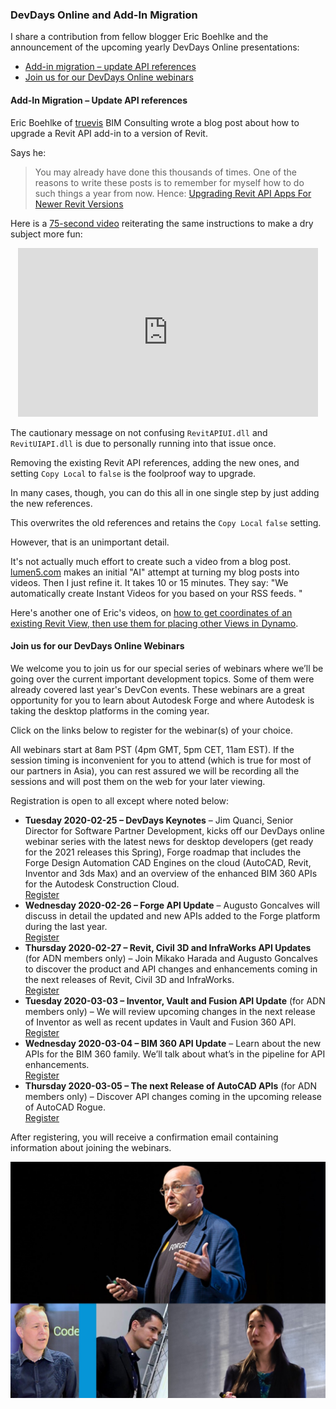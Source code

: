 <head>
<meta http-equiv="Content-Type" content="text/html; charset=utf-8">
<link rel="stylesheet" type="text/css" href="bc.css">
<script src="https://cdn.rawgit.com/google/code-prettify/master/loader/run_prettify.js" type="text/javascript"></script>
<script async src="https://platform.twitter.com/widgets.js" charset="utf-8"></script>
</head>

<!---

- DevDays online -- https://adndevblog.typepad.com/autocad/2020/01/join-us-for-our-devdays-online-webinars.html

- Upgrading Revit API Apps For Newer Revit Versions - RevThat

twitter:

Add-in migration i.e. updating API references and invitation to join the upcoming yearly DevDays Online webinars for the #RevitAPI #DynamoBim @AutodeskForge @AutodeskRevit #bim #ForgeDevCon http://bit.ly/devdaysmigration

I share a contribution from fellow blogger Eric Boehlke and the announcement of the upcoming yearly DevDays Online presentations
&ndash; Add-in migration &ndash; Update API references
&ndash; Join us for our DevDays Online webinars...

linkedin:



#bim #DynamoBim #ForgeDevCon #Revit #API #IFC #SDK #AI #VisualStudio #Autodesk #AEC #adsk

the [Revit API discussion forum](http://forums.autodesk.com/t5/revit-api-forum/bd-p/160) thread

<p style="font-size: 80%; font-style:italic"></p>

-->

### DevDays Online and Add-In Migration

I share a contribution from fellow blogger Eric Boehlke and the announcement of the upcoming yearly DevDays Online presentations:

- [Add-in migration &ndash; update API references](#2)
- [Join us for our DevDays Online webinars](#3)

#### <a name="2"></a>Add-In Migration &ndash; Update API references

Eric Boehlke of [truevis](https://truevis.com) BIM Consulting
wrote a blog post about how to upgrade a Revit API add-in to a version of Revit.

Says he:

> You may already have done this thousands of times.
One of the reasons to write these posts is to remember for myself how to do such things a year from now.
Hence:
[Upgrading Revit API Apps For Newer Revit Versions](http://revthat.com/upgrading-revit-api-apps-for-newer-revit-versions)

Here is a [75-second video](https://youtu.be/ypC_0REg22U) reiterating the same instructions to make a dry subject more fun:

<center>
<iframe width="480" height="270" src="https://www.youtube.com/embed/ypC_0REg22U" frameborder="0" allow="accelerometer; autoplay; encrypted-media; gyroscope; picture-in-picture" allowfullscreen></iframe>
</center>

The cautionary message on not confusing `RevitAPIUI.dll` and `RevitUIAPI.dll` is due to personally running into that issue once.

Removing the existing Revit API references, adding the new ones, and setting `Copy Local` to `false` is the foolproof way to upgrade.

In many cases, though, you can do this all in one single step by just adding the new references.

This overwrites the old references and retains the `Copy Local` `false` setting.

However, that is an unimportant detail.

It's not actually much effort to create such a video from a blog post.
[lumen5.com](https://lumen5.com) makes an initial "AI" attempt at turning my blog posts into videos.
Then I just refine it. It takes 10 or 15 minutes.
They say: "We automatically create Instant Videos for you based on your RSS feeds. "

Here's another one of Eric's videos,
on [how to get coordinates of an existing Revit View, then use them for placing other Views in Dynamo](https://youtu.be/UZl9gpFgxy0).

#### <a name="3"></a>Join us for our DevDays Online Webinars

We welcome you to join us for our special series of webinars where we’ll be going over the current important development topics.
Some of them were already covered last year's DevCon events.  These webinars are a great opportunity for you to learn about Autodesk Forge and where Autodesk is taking the desktop platforms in the coming year.

Click on the links below to register for the webinar(s) of your choice.

All webinars start at 8am PST (4pm GMT, 5pm CET, 11am EST).
If the session timing is inconvenient for you to attend (which is true for most of our partners in Asia), you can rest assured we will be recording all the sessions and will post them on the web for your later viewing.

Registration is open to all except where noted below:

- <b>Tuesday 2020-02-25 &ndash; DevDays Keynotes</b>
&ndash; Jim Quanci, Senior Director for Software Partner Development, kicks off our DevDays online webinar series with the latest news for desktop developers (get ready for the 2021 releases this Spring), Forge roadmap that includes the Forge Design Automation CAD Engines on the cloud (AutoCAD, Revit, Inventor and 3ds Max) and an overview of the enhanced BIM 360 APIs for the Autodesk Construction Cloud.
<br/>[Register](https://autodesk.zoom.us/webinar/register/WN_J-iJ9Iy1TQ-TYgB3CdQoLg)
- <b>Wednesday 2020-02-26 &ndash; Forge API Update</b>
&ndash; Augusto Goncalves will discuss in detail the updated and new APIs added to the Forge platform during the last year.
<br/>[Register](https://autodesk.zoom.us/webinar/register/WN_MlyzAqW8TF-oC7XPFcC7FA)
- <b>Thursday 2020-02-27 &ndash; Revit, Civil 3D and InfraWorks API Updates</b> (for ADN members only)
&ndash; Join Mikako Harada and Augusto Goncalves to discover the product and API changes and enhancements coming in the next releases of Revit, Civil 3D and InfraWorks.
<br/>[Register](https://autodesk.zoom.us/webinar/register/WN_jLl0gXjxTnK3PWHsGyzARg)
- <b>Tuesday 2020-03-03 &ndash; Inventor, Vault and Fusion API Update</b> (for ADN members only)
&ndash; We will review upcoming changes in the next release of Inventor as well as recent updates in Vault and Fusion 360 API.
<br/>[Register](https://autodesk.zoom.us/webinar/register/WN_XlRo7ADySLGofmc7M9cdkQ)
- <b>Wednesday 2020-03-04 &ndash; BIM 360 API Update</b>
&ndash; Learn about the new APIs for the BIM 360 family. We’ll talk about what’s in the pipeline for API enhancements.
<br/>[Register](https://autodesk.zoom.us/webinar/register/WN_TIxv3ZpPS1228DYy_-i7HA)
- <b>Thursday 2020-03-05 &ndash; The next Release of AutoCAD APIs</b> (for ADN members only)
&ndash; Discover API changes coming in the upcoming release of AutoCAD Rogue.
<br/>[Register](https://autodesk.zoom.us/webinar/register/WN_h1Mmc-leRjKAFhqIjiv9Sw)

After registering, you will receive a confirmation email containing information about joining the webinars.

<center>
<img src="img/devdays_online_2020.jpg" alt="DevDays Online 2020" title="DevDays Online 2020" width="512"/> <!-- 1024 -->
</center>
